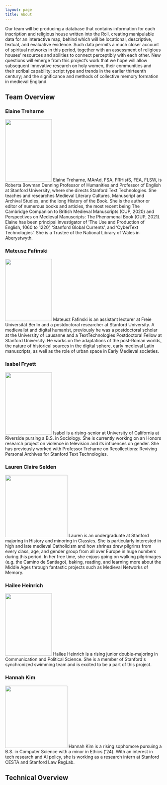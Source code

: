 ```yaml
---
layout: page
title: About
---
```


Our team will be producing a database that contains information for each inscription and religious house written into the Roll, creating manipulable data for an interactive map, behind which will be locational, descriptive, textual, and evaluative evidence. Such data permits a much closer account of spiritual networks in this period, together with an assessment of religious houses’ resources and abilities to connect perceptibly with each other. New questions will emerge from this project’s work that we hope will allow subsequent innovative research on holy women, their communities and their scribal capability; script type and trends in the earlier thirteenth century; and the significance and methods of collective memory formation in medieval England.

## Team Overview

### Elaine Treharne
<img src="https://hannahkim24.github.io/mnm/headshots/Treharne_Profile.jpeg" height="200" width="150">
Elaine Treharne, MArAd, FSA, FRHistS, FEA, FLSW, is Roberta Bowman Denning Professor of Humanities and Professor of English at Stanford University, where she directs Stanford Text Technologies. She teaches and researches Medieval Literary Cultures, Manuscript and Archival Studies, and the long History of the Book. She is the author or editor of numerous books and articles, the most recent being The Cambridge Companion to British Medieval Manuscripts (CUP, 2020) and Perspectives on Medieval Manuscripts: The Phenomenal Book (OUP, 2021). Elaine has been principal investigator of ’The Use and Production of English, 1060 to 1220’, ‘Stanford Global Currents’, and ‘CyberText Technologies’. She is a Trustee of the National Library of Wales in Aberystwyth.

### Mateusz Fafinski
<img src="https://hannahkim24.github.io/mnm/headshots/Fafinski_Profile.png" height="200" width="150">
Mateusz Fafinski is an assistant lecturer at Freie Universität Berlin and a postdoctoral researcher at Stanford University. A medievalist and digital humanist, previously he was a postdoctoral scholar at the University of Lausanne and a TextTechnologies Postdoctoral Fellow at Stanford University. He works on the adaptations of the post-Roman worlds, the nature of historical sources in the digital sphere, early medieval Latin manuscripts, as well as the role of urban space in Early Medieval societies.

### Isabel Fryett
<img src="https://hannahkim24.github.io/mnm/headshots/Fryett_Profile.jpeg" height="200" width="150">
Isabel is a rising-senior at University of California at Riverside pursing a B.S. in Sociology. She is currently working on an Honors research project on violence in television and its influences on gender. She has previously worked with Professor Treharne on Recollections: Reviving Personal Archives for Stanford Text Technologies.

### Lauren Claire Selden
<img src="https://hannahkim24.github.io/mnm/headshots/Selden_Profile.jpeg" height="200" width="200">
Lauren is an undergraduate at Stanford majoring in History and minoring in Classics. She is particularly interested in high and late medieval Catholicism and how shrines drew pilgrims from every class, age, and gender group from all over Europe in huge numbers during this period. In her free time, she enjoys going on walking pilgrimages (e.g. the Camino de Santiago), baking, reading, and learning more about the Middle Ages through fantastic projects such as Medieval Networks of Memory.

### Hailee Heinrich
<img src="https://hannahkim24.github.io/mnm/headshots/Heinrich_Profile.png" height="200" width="150">
Hailee Heinrich is a rising junior double-majoring in Communication and Political Science. She is a member of Stanford's synchronized swimming team and is excited to be a part of this project.

### Hannah Kim
<img src="https://hannahkim24.github.io/mnm/headshots/Kim_Profile.jpeg" height="200" width="200">
Hannah Kim is a rising sophomore pursuing a B.S. in Computer Science with a minor in Ethics (’24). With an interest in tech research and AI policy, she is working as a research intern at Stanford CESTA and Stanford Law RegLab. 

## Technical Overview

